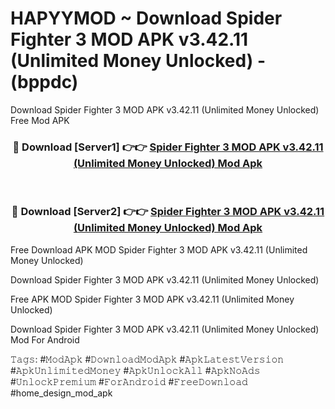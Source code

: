 # HAPYYMOD ~ Download Spider Fighter 3 MOD APK v3.42.11 (Unlimited Money Unlocked) - (bppdc)
Download Spider Fighter 3 MOD APK v3.42.11 (Unlimited Money Unlocked) Free Mod APK

<div align="center">
<h3>🔴 Download [Server1] 👉👉 <a href="https://apk-comot.site?title=Spider_Fighter_3_MOD_APK_v3.42.11_(Unlimited_Money_Unlocked)">Spider Fighter 3 MOD APK v3.42.11 (Unlimited Money Unlocked) Mod Apk</a></h3><br>

<h3>🔴 Download [Server2] 👉👉 <a href="https://apk-comot.site?title=Spider_Fighter_3_MOD_APK_v3.42.11_(Unlimited_Money_Unlocked)">Spider Fighter 3 MOD APK v3.42.11 (Unlimited Money Unlocked) Mod Apk</a></h3>
</div>


Free Download APK MOD Spider Fighter 3 MOD APK v3.42.11 (Unlimited Money Unlocked)

Download Spider Fighter 3 MOD APK v3.42.11 (Unlimited Money Unlocked) 

Free APK MOD Spider Fighter 3 MOD APK v3.42.11 (Unlimited Money Unlocked) 

Download Spider Fighter 3 MOD APK v3.42.11 (Unlimited Money Unlocked) Mod For Android

𝚃𝚊𝚐𝚜: #𝙼𝚘𝚍𝙰𝚙𝚔 #𝙳𝚘𝚠𝚗𝚕𝚘𝚊𝚍𝙼𝚘𝚍𝙰𝚙𝚔 #𝙰𝚙𝚔𝙻𝚊𝚝𝚎𝚜𝚝𝚅𝚎𝚛𝚜𝚒𝚘𝚗 #𝙰𝚙𝚔𝚄𝚗𝚕𝚒𝚖𝚒𝚝𝚎𝚍𝙼𝚘𝚗𝚎𝚢 #𝙰𝚙𝚔𝚄𝚗𝚕𝚘𝚌𝚔𝙰𝚕𝚕 #𝙰𝚙𝚔𝙽𝚘𝙰𝚍𝚜 #𝚄𝚗𝚕𝚘𝚌𝚔𝙿𝚛𝚎𝚖𝚒𝚞𝚖 #𝙵𝚘𝚛𝙰𝚗𝚍𝚛𝚘𝚒𝚍 #𝙵𝚛𝚎𝚎𝙳𝚘𝚠𝚗𝚕𝚘𝚊𝚍 #home_design_mod_apk